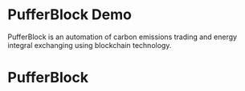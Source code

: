 # PufferBlock Demo
PufferBlock is an automation of carbon emissions trading and energy integral exchanging using blockchain technology.
# PufferBlock
